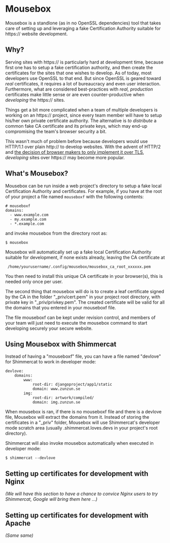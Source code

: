 
Mousebox
========

Mousebox is a standlone (as in no OpenSSL dependencies) tool 
that takes care of setting up and leveraging a fake Certification
Authority suitable for https:// website development. 


Why?
----

Serving sites with https://  is particularly hard at development time, because
first one has to setup a fake certification authority, and then create the
certificates for the sites that one wishes to develop. 
As of today, most developers use OpenSSL to that end.
But since OpenSSL is geared toward *real* certificates, it requires a lot of 
bureaucracy  and even user interaction.
Furthermore, what are considered best-practices with *real, production* certificates make 
little sense or are even counter-productive when *developing* the https:// sites. 

Things get a bit more complicated when a team of multiple developers is working
on an https:// project, since every team member will have to setup his/her own
private certificate authority.  The alternative is *to distribute* a common fake
CA certificate and its private keys, which may end-up compromising the team's
browser security a bit. 

This wasn't much of problem before because developers would use HTTP/1.1 over plain http://
to develop websites. 
With the advent of HTTP/2 and [the decision of browser makers to only implement it over
TLS](http://daniel.haxx.se/blog/2015/03/06/tls-in-http2/), *developing* sites over https:// may 
become more popular. 

What's Mousebox?
----------------

Mousebox can be run inside a web project's directory to setup a fake local
Certification Authority and certificates.  For example, if you have at the root
of your project a file named `mouseboxf` with the following contents:

    # mouseboxf
    domains:
      - www.example.com
      - my.example.com
      - *.example.com

and invoke mousebox from the directory root as:

    $ mousebox

Mousebox will automatically set up a fake local Certification Authority suitable for development, if none 
exists already, leaving the CA certificate at 

     /home/yourusername/.config/mousebox/mousebox_ca_root_xxxxxx.pem

You then need to install this unique CA certificate in your browser(s), this is needed only once per user. 

The second thing that mousebox will do is to create a leaf certificate signed by the CA in the folder "\_priv/cert.pem" in your 
project root directory, with private key in "\_priv/privkey.pem".
The created certificate will be valid for all the domains that you entered in your mouseboxf file. 

The file mouseboxf can be kept under revision control, and members of your team will just need to execute the 
mousebox command to start developing securely your secure website. 


Using Mousebox with Shimmercat
------------------------------

Instead of having a "mouseboxf" file, you can have a file named "devlove" for Shimmercat to work in developer mode:

    devlove:
        domains:
            www:
                root-dir: djangoproject/app1/static
                domain: www.zunzun.se
            img:
                root-dir: artwork/compiled/
                domain: img.zunzun.se

When mousebox is ran, if there is no mouseboxf file and there is a devlove file, Mousebox will extract the domains from it. 
Instead of storing the certificates in a "\_priv" folder, Mousebox will use Shimmercat's developer mode
scratch area (usually .shimmercat.loves.devs in your project's root directory). 

Shimmercat will also invoke mousebox automatically when executed in developer mode:

    $ shimmercat --devlove


Setting up certificates for development with Nginx
--------------------------------------------------

_(We will have this section to have a chance to convice Nginx users to try Shimmercat, Google will bring them here
...)_

Setting up certificates for development with Apache
---------------------------------------------------

_(Same same)_

